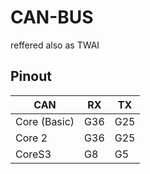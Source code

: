 # CAN-BUS

reffered also as TWAI


## Pinout

| **CAN**      | **RX** | **TX** |
|--------------|--------|--------|
| Core (Basic) | G36    | G25    |
| Core 2       | G36    | G25    |
| CoreS3       | G8     | G5     |
